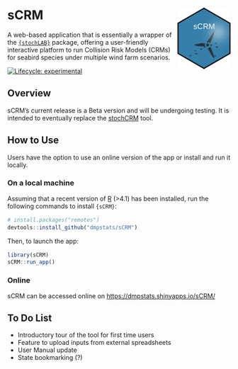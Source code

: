 
<!-- README.md is generated from README.Rmd. Please edit that file -->

# sCRM <img src='inst/app/www/hexSticker_scrm.png' align="right" height="139" />

A web-based application that is essentially a wrapper of the
[`{stochLAB}`](https://www.github.com/HiDef-Aerial-Surveying/stochLAB)
package, offering a user-friendly interactive platform to run Collision
Risk Models (CRMs) for seabird species under multiple wind farm
scenarios.

<!-- badges: start -->

[![Lifecycle:
experimental](https://img.shields.io/badge/lifecycle-experimental-orange.svg)](https://lifecycle.r-lib.org/articles/stages.html#experimental)
<!-- badges: end -->

## Overview

sCRM’s current release is a Beta version and will be undergoing testing.
It is intended to eventually replace the
[stochCRM](https://github.com/dmpstats/stochCRM) tool.

## How to Use

Users have the option to use an online version of the app or install and
run it locally.

### On a local machine

Assuming that a recent version of [R](https://cran.r-project.org/)
(\>4.1) has been installed, run the following commands to install
`{sCRM}`:

``` r
# install.packages("remotes")
devtools::install_github("dmpstats/sCRM")
```

Then, to launch the app:

``` r
library(sCRM)
sCRM::run_app()
```

### Online

sCRM can be accessed online on <https://dmpstats.shinyapps.io/sCRM/>

## To Do List

-   Introductory tour of the tool for first time users
-   Feature to upload inputs from external spreadsheets
-   User Manual update
-   State bookmarking (?)
